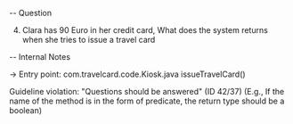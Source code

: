 -- Question

4. Clara has 90 Euro in her credit card, What does the system returns when she tries to issue a travel card

-- Internal Notes

-> Entry point: com.travelcard.code.Kiosk.java issueTravelCard()

Guideline violation:  "Questions should be answered" (ID 42/37)
 (E.g., If the name of the method is in the form of predicate, the return type should be a boolean)
